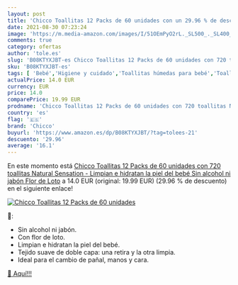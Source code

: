 ```yaml
---
layout: post
title: 'Chicco Toallitas 12 Packs de 60 unidades con un 29.96 % de descuento'
date: 2021-08-30 07:23:24
image: 'https://m.media-amazon.com/images/I/51OEmPyO2rL._SL500_._SL400_.jpg'
comments: true
category: ofertas
author: 'tole.es'
slug: 'B08KTYXJBT-es Chicco Toallitas 12 Packs de 60 unidades con 720 toallitas...'
sku: 'B08KTYXJBT-es'
tags: [ 'Bebé','Higiene y cuidado','Toallitas húmedas para bebé','Toallitas y accesorios para bebé','bebé','chicco', ]
actualPrice: 14.0 EUR
currency: EUR
price: 14.0
comparePrice: 19.99 EUR
prodname: 'Chicco Toallitas 12 Packs de 60 unidades con 720 toallitas Natural Sensation - Limpian e hidratan la piel del bebé  Sin alcohol ni jabón  Flor de Loto'
country: 'es'
flag: '🇪🇸'
brand: 'Chicco'
buyurl: 'https://www.amazon.es/dp/B08KTYXJBT/?tag=tolees-21'
descuento: '29.96'
average: '16.1'
---
```


En este momento está [Chicco Toallitas 12 Packs de 60 unidades con 720 toallitas Natural Sensation - Limpian e hidratan la piel del bebé  Sin alcohol ni jabón  Flor de Loto](https://www.amazon.es/dp/B08KTYXJBT/?tag=tolees-21) a 14.0 EUR (original: 19.99 EUR) (29.96 %  de descuento) en el siguiente enlace!

[![Chicco Toallitas 12 Packs de 60 unidades](https://m.media-amazon.com/images/I/51OEmPyO2rL._SL500_._SL400_.jpg)](https://www.amazon.es/dp/B08KTYXJBT/?tag=tolees-21)

🔎:

- Sin alcohol ni jabón.
- Con flor de loto.
- Limpian e hidratan la piel del bebé.
- Tejido suave de doble capa: una retira y la otra limpia.
- Ideal para el cambio de pañal, manos y cara.

[🛒 Aquí!!!](https://www.amazon.es/dp/B08KTYXJBT/?tag=tolees-21)
